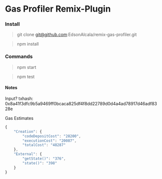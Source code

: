 # Gas Profiler Remix-Plugin

### Install

> git clone git@github.com:EdsonAlcala/remix-gas-profiler.git

> npm install 

### Commands

> npm start

> npm test

#### Notes

Input? txhash: 0x8a41f3dfc9b5a9469ff0bcaca825df4f8dd22789d0d4a4ad78917d46adf8328e

Gas Estimates

```javascript
{
	"Creation": {
		"codeDepositCost": "28200",
		"executionCost": "20087",
		"totalCost": "48287"
	},
	"External": {
		"getState()": "376",
		"state()": "398"
	}
}
```